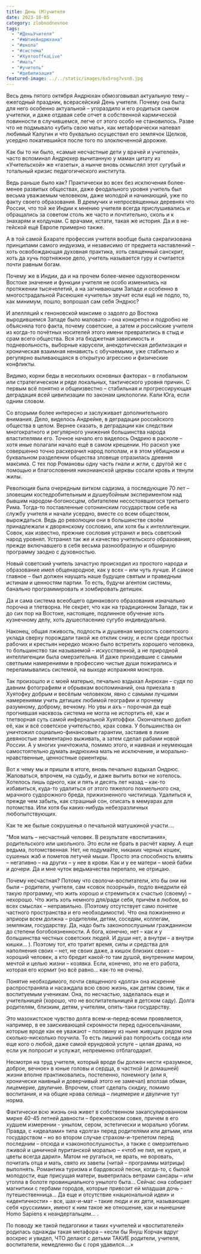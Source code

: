 ```yaml
---
title: День (М)учителя
date: 2023-10-05
category: zlobnodnevnoe
tags:
  - "#ДеньУчителя"
  - "#жЫтиеАндрюхана"
  - "#школа"
  - "#система"
  - "#ХуятоoffкаLive"
  - "#мать"
  - "#учитель"
  - "#дебилизация"
featured-image: ../../static/images/6x5rog7vsn0.jpg
---
```

Весь день
пятого октября Андрюхан обмозговывал актуальную тему – ежегодный праздник,
всерасейский День учителя. Почему она была для него особенно актуальной –
угораздило и его родиться сыном учителки, и даже отдавая себе отчет в
собственной кармической повинности в случившемся, легче от этого особо не
становилось. Разве что не подмывало «убить свою мать», как метафорически
напевал любимый Калугин и что буквально осуществил его землячок Щелков, усердно
покатившийся после того по злоключенной дорожке. 

Как бы то ни
было, «самые несчастные дети у врачей и учителей», часто вспоминал Андрюхер
вычитанную у маман цитату из «Учительской» же «газеты», а нынче вновь осмыслял
этот сугубый и тотальный кризис педагогического института. 

Ведь раньше
было как? Практически во всех без исключения более-менее развитых обществах,
даже феодального уровня учитель был весьма уважаемым человеком, даже молодой и
начинающий, уже по факту своего образования. В дремучих и непросвященных
деревнях что России, что той же Индии к мнению учителя всегда прислушивались и
обращались за советом столь же часто и почтительно, сколь и к знахарям и
колдунам. С врачами, кстати, такая же история. Да и в не-гейской ещё Европе
примерно также. 

А в той самой
Бхарате профессия учителя вообще была сакрализована принципами самого индуизма,
и независимо от предмета наставлений – хоть освобождающая духовная практика,
хоть священный санскрит, хоть да хучь портняжное дело, учитель называется гуру
и считается почти равным богам. 

Почему же в
Индии, да и на прочем более-менее одухотворенном Востоке значение и функции
учителя не особо изменились на протяжении тысячелетий, а на загнивающем Западе
и особенно в многострадальной Расеюшке «учитель» звучит если ещё не подло, то,
как минимум, пошло, вопрошал сам себя Эндрюс? 

И апелляций к
геноновской максиме о задолго до Востока выродившемся Западе было маловато –
она конкретно и подробно не объясняла того факта, почему советские, а затем и
российские учителя из когда-то почётных носителей этого имени превратились в
стыд и срам всего общества. Вся эта бюджетная зависимость и подневольность,
выборные карусели, анекдотическая дебилизация и хроническая взаимная ненависть
с обучаемыми, уже стабильно и регулярно выливающаяся в открытую агрессию и
физические конфликты.

Видимо, корни
беды в нескольких основных факторах – в глобальном или стратегическом и ряде
локальных, тактического уровня причин. С первым всё понятно и общеизвестно –
стабильная и прогрессирующая деградация всей цивилизации по законам циклологии.
Кали Юга, если одним словом. 

Со вторыми
более интересно и заслуживает дополнительного внимания. Дело, виделось
Андрейке, в деградации российского общества в целом. Вернее сказать, в
деградации как следствии многократного и регулярного унижения большинства народа
властителями его. Точное начало его виделось Ондрию в расколе – хотя иные
полагали начало ещё в самом крещении. Но раскол уже совершенно точно расхерачил
народ пополам, и в этом уёбищном и буквальном разделении общества зловеще
отразилась древняя максима. С тех пор Романовы одну часть гнали и жгли, с
другой же с помощью и благословения никонианской церквы сосали кровь и тянули
жилы. 

Революция была
очередным витком садизма, а последующие 70 лет – зловещим костедробительным и
душеубойным экспериментом над бывшим народом-богоносцем, обитателем
несостоявшегося третьего Рима. Тогда-то поставленные сотонинским государством
себе на службу учителя и начали усердно, вместе со всем обществом, вырождаться.
Ведь до революции они в большинстве своём принадлежали к дворянскому сословию,
или хотя бы к интеллигенции. Совок, как известно, прежние сословия устранил и
весь советский народ уровнял. Устранил так же и качество учительского
образования, прежде включавшего в себя весьма разнообразную и обширную
программу заодно с духовностью.

Новый
советский учитель зачастую происходил из простого народа и образование имел
общенародное, как у всех – или чуть лучше. И самое главное – был должен наущать
наше будущее святым и праведным истинам и ценностям партии. То есть, будучи агентом
системы, банально программировать и зомбировать детишек. 

Да и сама
система всеобщего одинакового образования изначально порочна и тлетворна. Не
секрет, что как на традиционном Западе, так и до сих пор на Востоке, настоящее,
подлинное обучение хоть кузнечному делу, хоть душеспасению сугубо
индивидуальна. 

Наконец, общая
лживость, подлость и душевная мерзость советского уклада сверху порождали такой
же отклик снизу, и если среди простых рабочих и крестьян нередко можно было
встретить хорошего человека, то большинство так называемой – искусственной, а
не природной интеллигенции была омерзительна. И даже приходившие с самыми
светлыми намерениями в профессию чистые души пожирались и переламывались
системой, на выходе испражняя монстров. 

Так произошло
и с моей матерью, печально вздыхал Анрюхан – судя по давним фотографиям и
обрывкам воспоминаний, она приехала в Хуятофку добрым и весёлым человеком, явно
с самыми лучшими намерениями учить детишек любимой географии и прочему
разумному, доброму, вечному. Но увы и ахъ – порочная да ещё прогнившая насквозь
система не могла не испортить её, как и тлетворная суть самой инфернальной
Хуятоффки. Окончательно добил её, как и всё советское учительство, крах совка.
У большинства он уничтожил социально-финансовые гарантии, заставив в лихие
девяностые элементарно выживать, а затем сделал рабами новой России. А у многих
уничтожила, помимо этого, и наивная и неумеющая самостоятельно думать андрюхина
мать не исключение, и морально-нравственные, ценностные ориентиры. 

Вот к чему мы
и пришли в итоге, вновь печально вздыхал Ондрюс. Жаловаться, впрочем, на
судьбу, и даже выпить вотки не хотелось. Хотелось лишь одного, как и пять и
десять лет назад – как-то избавиться, куда-то удалиться от этого тяжелого
похмельного сна, мрачного судорожного бреда, прижизненного чистилища. Удалиться
и, прежде чем забыть, как страшный сон, описать в мемуарах для потомства. Или
хотя бы каких-нибудь небезразличных любопытствующих.

Как те же былые
сокрушенья о печальной матушкиной участи…. 





"Моя мать – несчастный человек. В результате «воспитания»,
родительского или школьного. Это если не брать в расчёт карму. А еще ведьма,
потомственная. Нет, не подумайте, никаких черных кошек, сушеных жаб и пометов
летучей мыши. Просто эта способность влиять – негативно – на других – у нее в
крови. Как и у ее матери – моей бабки и дочери. Да и мне чуток ведьмачества
перепало, не отрицаю.

Почему несчастная? Потому что сволочи-воспитатели, кто бы
они ни были – родители, учителя, сам «совок позорный», подло внедрили ей такую
программу, что жить хорошо и стремиться к счастью (своему) – нехорошо. Что жить
хоть немного для/ради себя, причём в любом, во всех смыслах – неправильно.
(Поэтому отсутствует само понятие частного пространства и его необходимости).
Что она пожизненно и априори всем должна – родителям, детям, соседям, коллегам,
землякам, государству. Да, надо быть законопослушным гражданином до степени
богобоязненности. А бога, конечно, нет – как и у большинства честных советских
людей. И души нет, а внутри – а внутри кишки… ). Поэтому тот, кто тратит время,
силы и средства для наполнения своих – нет, не своих даже, а кишок близких
своих – хороший человек, а кто бредит какой-то там душой, внутренним миром,
мечтой и целью жизни – козявка. Если, конечно, это не его работа, которая его
кормит (но всё равно… как-то не очень).

Понятие необходимого, почти священного «долга» она искренне
распространяла и насаждала всю свою жизнь, как детям своим, так и воспитуемым
ученикам. Она, по несчастью, заделалась еще и учительницей (хорошо, что не
воспитательницей в детском саду). Долга родителям, близким, детям, учителям,
опять-таки государству. 

Это мазохистское чувство долга всем-и-перед-всеми
проявляется, например, в ее заискивающей скромности перед односельчанами,
которые вроде как ее уважают – половину из ныне живущих рядом она
сколько-нисколько поучила. То есть лишний раз попросить соседа или еще кого о
любой, даже самой ерундовой услуге – целая драма, но если уж попросит и
услужат, непременно отблагодарит. 

Несмотря на труд учителя, который вроде бы должен нести
«разумное, доброе, вечное» в юные головы и сердца, в частной (и домашней) жизни
вполне практиковались, постепенно, понемногу (или я, хронически наивный и
доверчивый этого не замечал) вползая обман, лицемерие, двуличие. Впрочем, стоит
сделать скидку, помимо воспитания, и на общие нрава селища – лицемерие и
двуличие тут норма. 

Фактически всю жизнь она живет в собственном
закапсулированном мирке 40-45 летней давности – брежневском совке, причем в его
худшем измерении - унылом, сером, эстетически и морально убогим. Правда, с
«идеалами» типа «долга» перед родителями или детьми, или государством – но во
втором случае страхом-и-трепетом перед последним – отсюда и
«законопослушность», а также с омерзительно лживой и циничной пуританской
моралью – «чтоб не пил, не курил, и цветы всегда дарил». Матом не ругаться, не
врать, не воровать, почитать отца и мать, свято их заветы (читай – программы
матрицы) выполнять. Романтика туризма и бардовской песни, когда-то, с былой
молодости, еще присущая матери, выветрилась ветрами сансары – или утопла в
болоте провинциального унылого быта… Сейчас она собирает магнитики с гербами
городов, которые привозит ей младшая дочь - путешественница… Да еще и
отсутствие «национальной идеи» и «идентичности» - все, шах-и-мат – такие люди и
их дети, называющие себя «русскими», имеют к ним такое же отношение, как и нынешние
Homo Sapiens к неандертальцем… .

По поводу же такой
педагогики и таких «учителей и «воспитателей» родилась однажды такая метафора –
«если бы Януш Корчак вдруг воскрес и увидел, ЧТО делают с детьми ТАКИЕ
родители, учителя, воспитатели, немедленно бы с горя удавился….»
